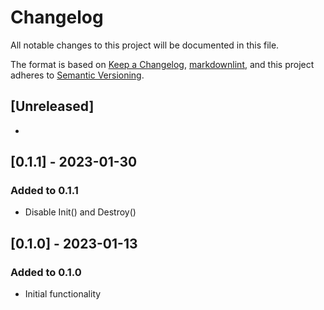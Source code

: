# Changelog

All notable changes to this project will be documented in this file.

The format is based on [Keep a Changelog](https://keepachangelog.com/en/1.0.0/),
[markdownlint](https://dlaa.me/markdownlint/),
and this project adheres to [Semantic Versioning](https://semver.org/spec/v2.0.0.html).

## [Unreleased]

-

## [0.1.1] - 2023-01-30

### Added to 0.1.1

- Disable Init() and Destroy()

## [0.1.0] - 2023-01-13

### Added to 0.1.0

- Initial functionality
